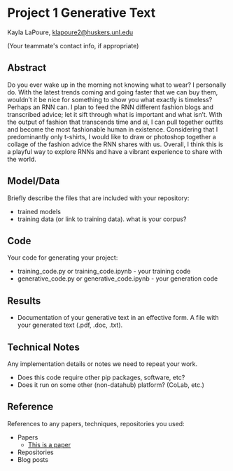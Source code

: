 # Project 1 Generative Text

Kayla LaPoure, klapoure2@huskers.unl.edu

(Your teammate's contact info, if appropriate)

## Abstract
Do you ever wake up in the morning not knowing what to wear? I personally do. With the latest trends coming and going faster that we can buy them, wouldn’t it be nice for something to show you what exactly is timeless? Perhaps an RNN can. I plan to feed the RNN different fashion blogs and transcribed advice; let it sift through what is important and what isn’t. With the output of fashion that transcends time and ai, I can pull together outfits and become the most fashionable human in existence. Considering that I predominantly only t-shirts, I would like to draw or photoshop together a collage of the fashion advice the RNN shares with us. Overall, I think this is a playful way to explore RNNs and have a vibrant experience to share with the world.

## Model/Data

Briefly describe the files that are included with your repository:
- trained models
- training data (or link to training data). what is your corpus?

## Code

Your code for generating your project:
- training_code.py or training_code.ipynb - your training code
- generative_code.py or generative_code.ipynb - your generation code

## Results

- Documentation of your generative text in an effective form. A file with your generated text (.pdf, .doc, .txt). 

## Technical Notes

Any implementation details or notes we need to repeat your work. 
- Does this code require other pip packages, software, etc?
- Does it run on some other (non-datahub) platform? (CoLab, etc.)

## Reference

References to any papers, techniques, repositories you used:
- Papers
  - [This is a paper](this_is_the_link.pdf)
- Repositories
- Blog posts
